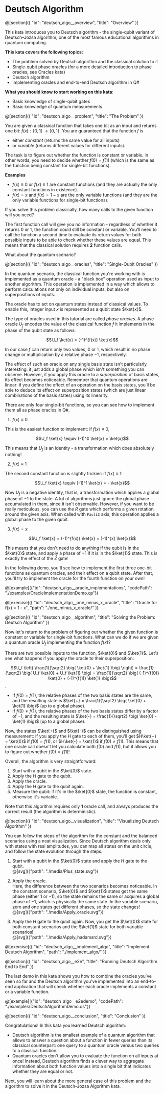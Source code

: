 # Deutsch Algorithm

@[section]({
    "id": "deutsch_algo__overview",
    "title": "Overview"
})

This kata introduces you to Deutsch algorithm - the single-qubit variant of Deutsch–Jozsa algorithm, one of the most famous educational algorithms in quantum computing.

**This kata covers the following topics:**

- The problem solved by Deutsch algorithm and the classical solution to it
- Single-qubit phase oracles (for a more detailed introduction to phase oracles, see Oracles kata)
- Deutsch algorithm
- Implementing oracles and end-to-end Deutsch algorithm in Q#

**What you should know to start working on this kata:**

- Basic knowledge of single-qubit gates
- Basic knowledge of quantum measurements

@[section]({
    "id": "deutsch_algo__problem",
    "title": "The Problem"
})

You are given a classical function that takes one bit as an input and returns one bit: $f(x): \{0, 1\} \to \{0, 1\}$. You are guaranteed that the function $f$ is

- either *constant* (returns the same value for all inputs) 
- or *variable* (returns different values for different inputs). 

The task is to figure out whether the function is constant or variable. In other words, you need to decide whether $f(0) = f(1)$ (which is the same as the function being constant for single-bit functions).

**Examples**

- $f(x) \equiv 0$ or $f(x) \equiv 1$ are constant functions (and they are actually the only constant functions in existence).
- $f(x) = x$ and $f(x) = 1 - x$ are the only variable functions (and they are the only variable functions for single-bit functions).

If you solve this problem classically, how many calls to the given function will you need? 

The first function call will give you no information - regardless of whether it returns $0$ or $1$, the function could still be constant or variable.
You'll need to call the function a second time to evaluate its return values for both possible inputs to be able to check whether these values are equal.
This means that the classical solution requires **2** function calls.

What about the quantum scenario?


@[section]({
    "id": "deutsch_algo__oracles",
    "title": "Single-Qubit Oracles"
})

In the quantum scenario, the classical function you're working with is implemented as a quantum oracle - a "black box" operation used as input to another algorithm. This operation is implemented in a way which allows to perform calculations not only on individual inputs, but also on superpositions of inputs. 

The oracle has to act on quantum states instead of classical values. 
To enable this, integer input $x$ is represented as a qubit state $\ket{x}$.

The type of oracles used in this tutorial are called *phase oracles*. A phase oracle $U_f$ encodes the value of the classical function $f$ it implements in the phase of the qubit state as follows:

$$U_f \ket{x} = (-1)^{f(x)} \ket{x}$$

In our case $f$ can return only two values, 0 or 1, which result in no phase change or multiplication by a relative phase $-1$, respectively.

The effect of such an oracle on any single basis state isn't particularly interesting: it just adds a global phase which isn't something you can observe. However, if you apply this oracle to a *superposition* of basis states, its effect becomes noticeable. 
Remember that quantum operations are linear: if you define the effect of an operation on the basis states, you'll be able to deduce its effect on superposition states (which are just linear combinations of the basis states) using its linearity.

There are only four single-bit functions, so you can see how to implement them all as phase oracles in Q#.

1. $f(x) \equiv 0$

This is the easiest function to implement: if $f(x) \equiv 0$, 

$$U_f \ket{x} \equiv (-1)^0 \ket{x} = \ket{x}$$

This means that $U_f$ is an identity - a transformation which does absolutely nothing! 

2. $f(x) \equiv 1$

The second constant function is slightly trickier: if $f(x) \equiv 1$

$$U_f \ket{x} \equiv (-1)^1 \ket{x} = - \ket{x}$$

Now $U_f$ is a negative identity, that is, a transformation which applies a global phase of $-1$ to the state. 
A lot of algorithms just ignore the global phase accumulated in them, since it isn't observable. 
However, if you want to be really meticulous, you can use the $R$ gate which performs a given rotation around the given axis. 
When called with `PauliI` axis, this operation applies a global phase to the given qubit.

3. $f(x) = x$

$$U_f \ket{x} = (-1)^{f(x)} \ket{x} = (-1)^{x} \ket{x}$$

This means that you don't need to do anything if the qubit is in the $\ket{0}$ state, and apply a phase of $-1$ if it is in the $\ket{1}$ state. This is exactly the effect of the $Z$ gate!

In the following demo, you'll see how to implement the first three one-bit functions as quantum oracles, and their effect on a qubit state.
After that, you'll try to implement the oracle for the fourth function on your own!

@[example]({"id": "deutsch_algo__oracle_implementations", "codePath": "./examples/OracleImplementationDemo.qs"})

@[exercise]({
    "id": "deutsch_algo__one_minus_x_oracle",
    "title": "Oracle for f(x) = 1 - x",
    "path": "./one_minus_x_oracle/"
})


@[section]({
    "id": "deutsch_algo__algorithm",
    "title": "Solving the Problem: Deutsch Algorithm"
})

Now let's return to the problem of figuring out whether the given function is constant or variable for single-bit functions.
What can we do if we are given a quantum oracle $U_f$ implementing the function $f(x)$?

There are two possible inputs to the function, $\ket{0}$ and $\ket{1}$. Let's see what happens if you apply the oracle to their superposition:

$$U_f \left( \frac{1}{\sqrt2} \big( \ket{0} + \ket{1} \big) \right) 
= \frac{1}{\sqrt2} \big( U_f \ket{0} + U_f \ket{1} \big) 
= \frac{1}{\sqrt2} \big( (-1)^{f(0)} \ket{0} + (-1)^{f(1)} \ket{1} \big)$$.

- If $f(0) = f(1)$, the relative phases of the two basis states are the same, and the resulting state is $\ket{+} = \frac{1}{\sqrt2} \big( \ket{0} + \ket{1} \big)$ (up to a global phase). 
- If $f(0) \neq f(1)$, the relative phases of the two basis states differ by a factor of $-1$, and the resulting state is $\ket{-} = \frac{1}{\sqrt2} \big( \ket{0} - \ket{1} \big)$ (up to a global phase). 

Now, the states $\ket{+}$ and $\ket{-}$ can be distinguished using measurement: if you apply the H gate to each of them, you'll get $H\ket{+} = \ket{0}$ if $f(0) = f(1)$, or $H\ket{-} = \ket{1}$ if $f(0) \neq f(1)$. This means that one oracle call doesn't let you calculate both $f(0)$ and $f(1)$, but it allows you to figure out whether $f(0) = f(1)$!

Overall, the algorithm is very straightforward:

1. Start with a qubit in the $\ket{0}$ state.
2. Apply the $H$ gate to the qubit.
3. Apply the oracle.
4. Apply the $H$ gate to the qubit again.
5. Measure the qubit: if it's in the $\ket{0}$ state, the function is constant, otherwise it's variable.

Note that this algorithm requires only **1** oracle call, and always produces the correct result (the algorithm is deterministic).

@[section]({
    "id": "deutsch_algo__visualization",
    "title": "Visualizing Deutsch Algorithm"
})

<style>
/* 
  Kata Styles: Copy/paste these styles for any kata content that includes SVG images
  First set the variables to match the theme in use, then define the katas styles using them.
*/
/* OS not set to dark, or theme set explicitly to light */
:root, [data-theme="light"] {
    --kata-svg-stroke: #222;
    --kata-svg-fill: #fff;
    --kata-svg-path: #777;
    --kata-svg-accent: #06c;
}
/* User has set OS preference for dark (explict theme will override) */
@media(prefers-color-scheme: dark) {
:root {
    --kata-svg-stroke: #eee;
    --kata-svg-fill: #111;
    --kata-svg-path: #bbb;
    --kata-svg-accent: #08f;
}
}
/* Explicit dark theme set (should match above dark preference values) */
[data-theme="dark"] {
    --kata-svg-stroke: #eee;
    --kata-svg-fill: #111;
    --kata-svg-path: #bbb;
    --kata-svg-accent: #08f;
}
/*** Kata specific styles ***/
.kata_svg_path {
    stroke: var(--kata-svg-path);
    stroke-width: 10;
    stroke-linecap: round;
    fill: none;
}
.kata_svg_text {
    fill: var(--kata-svg-stroke);
}
.kata_svg_point {
    fill: var(--kata-svg-fill);
    stroke: var(--kata-svg-stroke);
}
.kata_svg_fill_accent {
    fill: var(--kata-svg-accent);
}
.kata_svg_stroke_accent {
    stroke: var(--kata-svg-accent);
}
</style>

You can follow the steps of the algorithm for the constant and the balanced scenarios using a neat visualization. Since Deutsch algorithm deals only with states with real amplitudes, you can map all states on the unit circle, and follow the state evolution through the steps.

1. Start with a qubit in the $\ket{0}$ state and apply the $H$ gate to the qubit.
   <br/>
   @[svg]({"path": "./media/Plus_state.svg"})

2. Apply the oracle.  
   Here, the difference between the two scenarios becomes noticeable. In the constant scenario, $\ket{0}$ and $\ket{1}$ states get the same phase (either $1$ or $-1$), so the state remains the same or acquires a global phase of $-1$, which is physically the same state. In the variable scenario, zero and one states get different phases, so the state changes!
   <br/>
   @[svg]({"path": "./media/Apply_oracle.svg"})

3. Apply the $H$ gate to the qubit again.
   Now, you get the $\ket{0}$ state for both constant scenarios and the $\ket{1}$ state for both variable scenarios!
   <br/>
   @[svg]({"path": "./media/Apply_hadamard.svg"})


@[exercise]({
    "id": "deutsch_algo__implement_algo",
    "title": "Implement Deutsch Algorithm",
    "path": "./implement_algo/"
})


@[section]({
    "id": "deutsch_algo__e2e",
    "title": "Running Deutsch Algorithm End to End"
})

The last demo in this kata shows you how to combine the oracles you've seen so far and the Deutsch algorithm you've implemented into an end-to-end application that will check whether each oracle implements a constant or a variable function.

@[example]({"id": "deutsch_algo__e2edemo", "codePath": "./examples/DeutschAlgorithmDemo.qs"})


@[section]({
    "id": "deutsch_algo__conclusion",
    "title": "Conclusion"
})

Congratulations! In this kata you learned Deutsch algorithm.

- Deutsch algorithm is the smallest example of a quantum algorithm that allows to answer a question about a function in fewer queries than its classical counterpart: one query to a quantum oracle versus two queries to a classical function.
- Quantum oracles don't allow you to evaluate the function on all inputs at once! Instead, Deutsch algorithm finds a clever way to aggregate information about both function values into a single bit that indicates whether they are equal or not.

Next, you will learn about the more general case of this problem and the algorithm to solve it in the Deutsch-Jozsa Algorithm kata.
